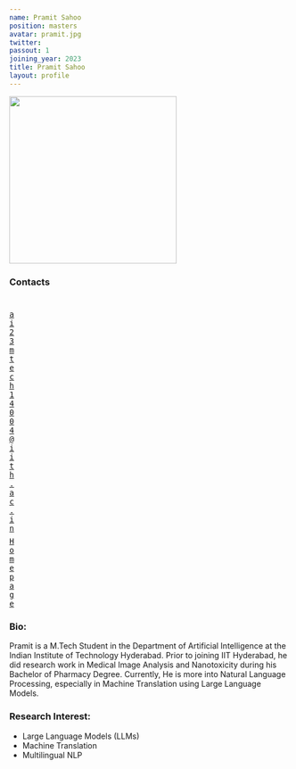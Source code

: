 ```yaml
---
name: Pramit Sahoo
position: masters
avatar: pramit.jpg
twitter:
passout: 1
joining_year: 2023
title: Pramit Sahoo
layout: profile
---
```


<img width="300" src="{{site.baseurl}}/images/people/{{page.avatar}}" data-action="zoom">

### Contacts

<div class="row">
<div class="col-1" style="width:5px">
    <b><a href="mailto:ai23mtech14004@iith.ac.in" target="_blank"><i class="fa fa-envelope-o"></i></a></b><br>
    <span style="display: block; margin-bottom: 0.5em"></span>
    <b><a href="https://www.linkedin.com/in/shrenik-ganguli-7281341a9/" target="_blank"><i class="fa fa-globe"></i></a></b>
    <span style="display: block; margin-bottom: 0.5em"></span>
</div>
<div class="col-1" style="width:5px">
    <a href="mailto:ai23mtech14004@iith.ac.in" target="_blank"><samp>ai23mtech14004@iith.ac.in</samp></a>
    <span style="display: block; margin-bottom: 0.5em"></span>
    <a href="https://pramitsahoo.github.io" target="_blank"><samp>Homepage</samp></a><br>
    <span style="display: block; margin-bottom: 0.5em"></span>
</div>
</div>
<span style="display: block; margin-bottom: 1em"></span>

### Bio:

Pramit is a M.Tech Student in the Department of Artificial Intelligence at the Indian Institute of Technology Hyderabad. Prior to joining IIT Hyderabad, he did research work in Medical Image Analysis and Nanotoxicity during his Bachelor of Pharmacy Degree. Currently, He is more into Natural Language Processing, especially in Machine Translation using Large Language Models.

### Research Interest:

- Large Language Models (LLMs)
- Machine Translation
- Multilingual NLP
